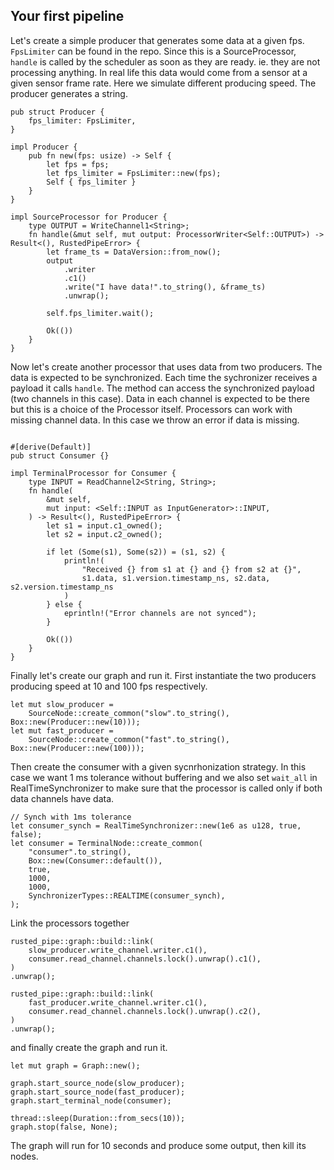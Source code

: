 
## Your first pipeline

Let's create a simple producer that generates some data at a given fps. `FpsLimiter` can be found in the repo. Since this is a SourceProcessor, `handle` is called by the scheduler as soon as they are ready. ie. they are not processing anything. In real life this data would come from a sensor at a given sensor frame rate. Here we simulate different producing speed. The producer generates a string.

```
pub struct Producer {
    fps_limiter: FpsLimiter,
}

impl Producer {
    pub fn new(fps: usize) -> Self {
        let fps = fps;
        let fps_limiter = FpsLimiter::new(fps);
        Self { fps_limiter }
    }
}

impl SourceProcessor for Producer {
    type OUTPUT = WriteChannel1<String>;
    fn handle(&mut self, mut output: ProcessorWriter<Self::OUTPUT>) -> Result<(), RustedPipeError> {
        let frame_ts = DataVersion::from_now();
        output
            .writer
            .c1()
            .write("I have data!".to_string(), &frame_ts)
            .unwrap();

        self.fps_limiter.wait();

        Ok(())
    }
}
```

Now let's create another processor that uses data from two producers. The data is expected to be synchronized.
Each time the sychronizer receives a payload it calls `handle`. The method can access the synchronized payload (two channels in this case). Data in each channel is expected to be there but this is a choice of the Processor itself. Processors can work with missing channel data. In this case we throw an error if data is missing.

```

#[derive(Default)]
pub struct Consumer {}

impl TerminalProcessor for Consumer {
    type INPUT = ReadChannel2<String, String>;
    fn handle(
        &mut self,
        mut input: <Self::INPUT as InputGenerator>::INPUT,
    ) -> Result<(), RustedPipeError> {
        let s1 = input.c1_owned();
        let s2 = input.c2_owned();

        if let (Some(s1), Some(s2)) = (s1, s2) {
            println!(
                "Received {} from s1 at {} and {} from s2 at {}",
                s1.data, s1.version.timestamp_ns, s2.data, s2.version.timestamp_ns
            )
        } else {
            eprintln!("Error channels are not synced");
        }

        Ok(())
    }
}

```

Finally let's create our graph and run it. First instantiate the two producers producing speed at 10 and 100 fps respectively.
```
let mut slow_producer =
    SourceNode::create_common("slow".to_string(), Box::new(Producer::new(10)));
let mut fast_producer =
    SourceNode::create_common("fast".to_string(), Box::new(Producer::new(100)));
```

Then create the consumer with a given sycnrhonization strategy. In this case we want 1 ms tolerance without buffering and we also set `wait_all` in RealTimeSynchronizer to make sure that the processor is called only if both data channels have data.

```
// Synch with 1ms tolerance
let consumer_synch = RealTimeSynchronizer::new(1e6 as u128, true, false);
let consumer = TerminalNode::create_common(
    "consumer".to_string(),
    Box::new(Consumer::default()),
    true,
    1000,
    1000,
    SynchronizerTypes::REALTIME(consumer_synch),
);
```

Link the processors together
```
rusted_pipe::graph::build::link(
    slow_producer.write_channel.writer.c1(),
    consumer.read_channel.channels.lock().unwrap().c1(),
)
.unwrap();

rusted_pipe::graph::build::link(
    fast_producer.write_channel.writer.c1(),
    consumer.read_channel.channels.lock().unwrap().c2(),
)
.unwrap();
```

and finally create the graph and run it.

```
let mut graph = Graph::new();

graph.start_source_node(slow_producer);
graph.start_source_node(fast_producer);
graph.start_terminal_node(consumer);

thread::sleep(Duration::from_secs(10));
graph.stop(false, None);
```

The graph will run for 10 seconds and produce some output, then kill its nodes.

